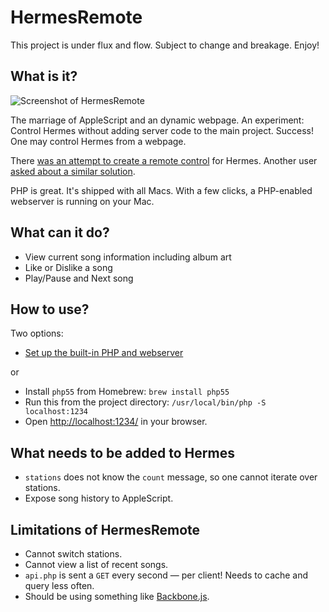 # HermesRemote

This project is under flux and flow. Subject to change and breakage. Enjoy!

## What is it?

![Screenshot of HermesRemote](https://i.imgur.com/WT8aEte.png)

The marriage of AppleScript and an dynamic webpage.
An experiment: Control Hermes without adding server code to the main project.
Success! One may control Hermes from a webpage.

There [was an attempt to create a remote control](https://github.com/HermesApp/Hermes/pull/75) for Hermes.
Another user [asked about a similar solution](https://github.com/HermesApp/Hermes/issues/100).

PHP is great. It's shipped with all Macs. With a few clicks, a PHP-enabled webserver is running on your Mac.

## What can it do?

- View current song information including album art
- Like or Dislike a song
- Play/Pause and Next song

## How to use?

Two options:
- [Set up the built-in PHP and webserver](http://apple.stackexchange.com/a/23757)

or
- Install `php55` from Homebrew: `brew install php55`
- Run this from the project directory: `/usr/local/bin/php -S localhost:1234`
- Open [http://localhost:1234/](http://localhost:1234/) in your browser.


## What needs to be added to Hermes

- `stations` does not know the `count` message, so one cannot iterate over stations.
- Expose song history to AppleScript.

## Limitations of HermesRemote

- Cannot switch stations.
- Cannot view a list of recent songs.
- `api.php` is sent a `GET` every second — per client! Needs to cache and query less often.
- Should be using something like [Backbone.js](http://backbonejs.org/).
